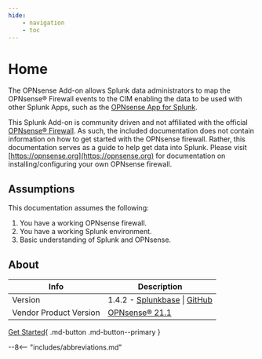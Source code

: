 ```yaml
---
hide:
    - navigation
    - toc
---
```

# Home

The OPNsense Add-on allows Splunk data administrators to map the OPNsense® Firewall events to the CIM enabling the data to be used with other Splunk Apps, such as the [OPNsense App for Splunk](https://splunkbase.splunk.com/app/5372).

This Splunk Add-on is community driven and not affiliated with the official [OPNsense® Firewall](https://opnsense.org). As such, the included documentation does not contain information on how to get started with the OPNsense firewall. Rather, this documentation serves as a guide to help get data into Splunk. Please visit [https://opnsense.org](https://opnsense.org) for documentation on installing/configuring your own OPNsense firewall.

## Assumptions

This documentation assumes the following:

1. You have a working OPNsense firewall.
2. You have a working Splunk environment.
3. Basic understanding of Splunk and OPNsense.

## About

Info | Description
------|----------
Version | 1.4.2 - [Splunkbase](https://splunkbase.splunk.com/app/4538/) \| [GitHub](https://github.com/ZachChristensen28/TA-opnsense)
Vendor Product Version | [OPNsense® 21.1](https://opnsense.org/)

[Get Started](getting-started/logging-architecture){ .md-button .md-button--primary }

--8<-- "includes/abbreviations.md"
